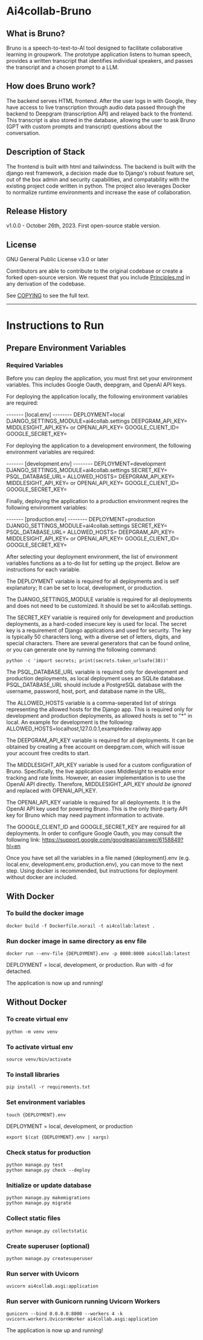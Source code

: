# Ai4collab-Bruno

## What is Bruno?

Bruno is a speech-to-text-to-AI tool designed to facilitate collaborative learning in groupwork. The prototype application listens to human speech, provides a written transcript that identifies individual speakers, and passes the transcript and a chosen prompt to a LLM.

## How does Bruno work?

The backend serves HTML frontend. After the user logs in with Google, they have access to live transcription through audio data passed through the backend to Deepgram (transcription API) and relayed back to the frontend. This transcript is also stored in the database, allowing the user to ask Bruno (GPT with custom prompts and transcript) questions about the conversation.

## Description of Stack

The frontend is built with html and tailwindcss. The backend is built with the django rest framework, a decision made due to Django's robust feature set, out of the box admin and security capabilities, and compatability with the existing project code written in python. The project also leverages Docker to normalize runtime environments and increase the ease of collaboration.

## Release History

v1.0.0 - October 26th, 2023. First open-source stable version.

## License

GNU General Public License v3.0 or later

Contributors are able to contribute to the original codebase or create a forked open-source version. We request that you include [Principles.md](Principles.md) in any derivation of the codebase.

See [COPYING](COPYING) to see the full text.

---

# Instructions to Run

## Prepare Environment Variables

### Required Variables

Before you can deploy the application, you must first set your environment variables. This includes Google Oauth, deepgram, and OpenAI API keys.


For deploying the application locally, the following environment variables are required:

------- [local.env] --------
DEPLOYMENT=local
DJANGO_SETTINGS_MODULE=ai4collab.settings
DEEPGRAM_API_KEY=<add here>
MIDDLESIGHT_API_KEY=<add here> or OPENAI_API_KEY=<add here>
GOOGLE_CLIENT_ID=<add here>
GOOGLE_SECRET_KEY=<add here>


For deploying the application to a development environment, the following environment variables are required:

------- [development.env] --------
DEPLOYMENT=development
DJANGO_SETTINGS_MODULE=ai4collab.settings
SECRET_KEY=<add here>
PSQL_DATABASE_URL=<add here>
ALLOWED_HOSTS=<add here>
DEEPGRAM_API_KEY=<add here>
MIDDLESIGHT_API_KEY=<add here> or OPENAI_API_KEY=<add here>
GOOGLE_CLIENT_ID=<add here>
GOOGLE_SECRET_KEY=<add here>


Finally, deploying the application to a production environment reqires the following environment variables:

------- [production.env] --------
DEPLOYMENT=production
DJANGO_SETTINGS_MODULE=ai4collab.settings
SECRET_KEY=<add here>
PSQL_DATABASE_URL=<add here>
ALLOWED_HOSTS=<add here>
DEEPGRAM_API_KEY=<add here>
MIDDLESIGHT_API_KEY=<add here> or OPENAI_API_KEY=<add here>
GOOGLE_CLIENT_ID=<add here>
GOOGLE_SECRET_KEY=<add here>


After selecting your deployment environment, the list of environment variables functions as a to-do list for setting up the project. Below are instructions for each variable.


The DEPLOYMENT variable is required for all deployments and is self explanatory; It can be set to local, development, or production.

The DJANGO_SETTINGS_MODULE variable is required for all deployments and does not need to be customized. It should be set to ai4collab.settings.

The SECRET_KEY variable is required only for development and production deployments, as a hard-coded insecure key is used for local. The secret key is a requirement of Django applications and used for security. The key is typically 50 characters long, with a diverse set of letters, digits, and special characters. There are several generators that can be found online, or you can generate one by running the following command:

~~~
python -c 'import secrets; print(secrets.token_urlsafe(38))'
~~~

The PSQL_DATABASE_URL variable is required only for development and production deployments, as local deployment uses an SQLite database. PSQL_DATABASE_URL should include a PostgreSQL database with the username, password, host, port, and database name in the URL.

The ALLOWED_HOSTS variable is a comma-seperated list of strings representing the allowed hosts for the Django app. This is required only for development and production deployments, as allowed hosts is set to "*" in local. An example for development is the following: ALLOWED_HOSTS=localhost,127.0.0.1,exampledev.railway.app

The DEEPGRAM_API_KEY variable is required for all deployments. It can be obtained by creating a free account on deepgram.com, which will issue your account free credits to start.

The MIDDLESIGHT_API_KEY variable is used for a custom configuration of Bruno. Specifically, the live application uses Middlesight to enable error tracking and rate limits. However, an easier implementation is to use the OpenAI API directly. Therefore, MIDDLESIGHT_API_KEY *should be ignored* and replaced with OPENAI_API_KEY.

The OPENAI_API_KEY variable is required for all deployments. It is the OpenAI API key used for powering Bruno. This is the only third-party API key for Bruno which may need payment information to activate.

The GOOGLE_CLIENT_ID and GOOGLE_SECRET_KEY are required for all deployments. In order to configure Google Oauth, you may consult the following link: https://support.google.com/googleapi/answer/6158849?hl=en


Once you have set all the variables in a file named {deployment}.env (e.g. local.env, development.env, production.env), you can move to the next step. Using docker is recommended, but instructions for deployment without docker are included.

## With Docker

### To build the docker image
~~~
docker build -f Dockerfile.norail -t ai4collab:latest .
~~~

### Run docker image in same directory as env file
~~~
docker run --env-file {DEPLOYMENT}.env -p 8000:8000 ai4collab:latest
~~~
DEPLOYMENT = local, development, or production. Run with -d for detached.

The application is now up and running!


## Without Docker

### To create virtual env
~~~
python -m venv venv
~~~

### To activate virtual env
~~~
source venv/bin/activate
~~~

### To install libraries
~~~
pip install -r requirements.txt
~~~

### Set environment variables
~~~
touch {DEPLOYMENT}.env
~~~
DEPLOYMENT = local, development, or production

~~~
export $(cat {DEPLOYMENT}.env | xargs)
~~~

### Check status for production
~~~
python manage.py test
python manage.py check --deploy
~~~

### Initialize or update database
~~~
python manage.py makemigrations
python manage.py migrate
~~~

### Collect static files
~~~
python manage.py collectstatic
~~~

### Create superuser (optional)
~~~
python manage.py createsuperuser
~~~

### Run server with Uvicorn
~~~
uvicorn ai4collab.asgi:application
~~~

### Run server with Gunicorn running Uvicorn Workers
~~~
gunicorn --bind 0.0.0.0:8000 --workers 4 -k uvicorn.workers.UvicornWorker ai4collab.asgi:application
~~~

The application is now up and running!

